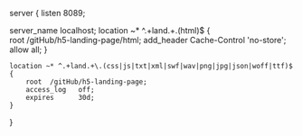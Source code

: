 server {
    listen       8089;
  
   server_name  localhost;
    location ~* ^.+land.+\.(html)$ {  
        root  /gitHub/h5-landing-page/html;
        add_header Cache-Control 'no-store';
        allow all; 
    } 

    location ~* ^.+land.+\.(css|js|txt|xml|swf|wav|png|jpg|json|woff|ttf)$ {  
        root  /gitHub/h5-landing-page;
        access_log   off;  
        expires      30d;  
    }
}
